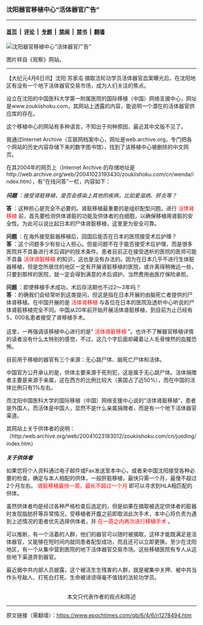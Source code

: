 ### 沈阳器官移植中心“活体器官广告”

---

#### [首页](../../../..?n1278494) &nbsp;|&nbsp; [评论](../../../../../epoch-comment?n1278494) &nbsp;|&nbsp; [专题](../../../../../epoch-special?n1278494) &nbsp;|&nbsp; [禁闻](../../../../../epoch-news?n1278494) &nbsp;|&nbsp; [禁书](../../../../../books?n1278494) &nbsp;|&nbsp; [翻墙](https://github.com/gfw-breaker/nogfw/blob/master/README.md?n1278494)


<div><img alt="沈阳器官移植中心“活体器官广告”" class="attachment-djy_600_400 size-djy_600_400 wp-post-image" src="https://i.epochtimes.com/assets/uploads/2006/04/60405194836789-550x400.jpg"/>
<div class="caption">
 <p>
  图片转自《观察》网站。
 </p>
</div></div><hr/><div class="post_content" id="artbody" itemprop="articleBody">
 <!-- article content begin -->
 <p>
  【大纪元4月6日讯】沈阳
  <ok href="https://www.epochtimes.com/gb/tag/%E8%8B%8F%E5%AE%B6%E5%B1%AF.html">
   苏家屯
  </ok>
  摘取法轮功学员活体器官血案曝光后，在沈阳地区有没有一个地下活体器官交易市场，成为人们关注的焦点。
 </p>
 <p>
  设立在沈阳的中国医科大学第一附属医院的国际移植（中国）网络支援中心，网址是www.zoukiishoku.com，其网站上透露的内容，能说明一个潜在的活体器官供应库的存在。
 </p>
 <p>
  这个移植中心的网站有多种语言，不知出于何种原因，最近其中文版不见了。
 </p>
 <p>
  我通过Internet Archive（互联网档案中心，网址是web.archive.org，专门把各个网站的历史内容存储下来的数字图书馆），找到了该移植中心被删除的中文网页。
 </p>
 <p>
  在其2004年的网页上（Internet Archive 的存储地址是http://web.archive.org/web/20041023193430/zoukiishoku.com/cn/wenda/index.htm），有“在线问答”一栏，内容如下：
  <br/>
  <i>
   <br/>
   <b>
    问题
   </b>
   ：接受肾脏移植，是否会感染上其他的疾病，比如爱滋病、肝炎等？
  </i>
 </p>
 <p>
  <b>
   答
  </b>
  ：这种担心是完全不必要的。肾脏移植最重要的是组织配型问题。进行
  <font color="red">
   活体肾移植
  </font>
  前，首先要检测供体肾脏的功能及供体者的白细胞，以确保移植用肾脏的安全性。为此可以说比起日本的尸体肾脏移植，这里更为安全可靠。
 </p>
 <p>
  <b>
   问题
  </b>
  ：在海外接受脏器移植后，回国后能否在日本的医院接受术后护理？
  <br/>
  <b>
   答
  </b>
  ：这个问题多少有些让人担心。但是问题不在于能否接受术后护理，而是很多医院并不具备进行术后调护的技术条件。患者目前正在接受透析的医院的医师可能不具备
  <font color="red">
   活体肾脏移植
  </font>
  的知识，这也是没有办法的。因为在日本几乎不进行生体脏器移植，但是您所居住的地区一定有开展肾脏移植的医院，或许离得稍微远一些，只要到那样的医院，就一定会得到满意的术后调护。当然费用由医疗保险承担。
 </p>
 <p>
  <b>
   问题
  </b>
  ：即使移植手术成功，术后存活期也不过2～3年吗？
  <br/>
  <b>
   答
  </b>
  ：的确我们会经常听到这类提问，但这是指在日本开展的由脑死亡者提供的尸体肾移植。在中国开展的是
  <font color="red">
   活体肾移植
  </font>
  与各位在日本的医院及透析中心听说的尸体肾脏移植完全不同。中国从20年前开始开展活体肾脏移植，到目前为止已经有5，000名患者接受了肾移植手术。
  <br/>
  <br/>
  这里，一再强调该移植中心进行的是“
  <font color="red">
   活体肾脏移植
  </font>
  ”。也许不了解器官移植详情的读者没有什么太特别的感觉，不过，这几个字后面却藏着让人毛骨悚然的血腥恐怖。
 </p>
 <p>
  目前用于移植的器官有三个来源：无心跳尸体、脑死亡尸体和活体。
 </p>
 <p>
  中国官方公开承认的是，供体主要来源于死刑犯，这是属于无心跳尸体。活体捐赠者主要是来源于亲属，这在西方的比例比较大（美国占了近50%），而在中国的活体比例只有1%左右。
 </p>
 <p>
  而沈阳中国医科大学的国际移植（中国）网络支援中心说的“活体肾脏移植”，患者是外国人，而活体是中国人，显然不是什么亲属捐赠者，而是有一个地下活体器官渠道。
 </p>
 <p>
  其网站上关于供体者的说明：
  <br/>
  （http:/web.archive.org/web/20041023183012/zoukiishoku.com/cn/jueding/index.htm）
  <br/>
  <i>
   <br/>
   <b>
    关于供体者
   </b>
  </i>
 </p>
 <p>
  如果您将个人资料通过电子邮件或Fax发送至本中心，或者来中国沈阳接受各种必要的检查，确定与本人相配的供体，一般肝脏移植，最快只需一个月，最慢不超过 2个月左右。
  <font color="red">
   肾脏移植最快一周，最长不超过一个月
  </font>
  即可以寻求到HLA相匹配的供体。
 </p>
 <p>
  虽然供体者均是经过各种严格检查后选定的，但是如果在摘取被选定供体者的脏器时发现脂肪肝等异常情况，受移植者开腹之前即取消此次手术，本中心将负责为遇到上述情况的患者优先选择供体者，并
  <font color="red">
   在一周之内再次进行移植手术
  </font>
  。
  <br/>
 </p>
 <p>
  可以推断，有一个活着的人群，他们的器官可以随时被摘取，这样才能既满足是活体器官，又能够在短时间内就同患者配型成功，而且还可以立即更换。至少在沈阳地区，有一个从集中营到医院的地下活体器官交易市场。这些移植医院有专人从这些地下渠道弄到器官。
 </p>
 <p>
  最近据中共内部人员披露，这个被活生生残害的人群，就是被集中关押、被中共当作头号敌人、打死白打死、生命被诽谤得毫不值钱的法轮功学员。
  <font color="#ffffff">
   (http://www.dajiyuan.com)
  </font>
  <br/>
  <center>
   <font class="GY13">
    本文只代表作者的观点和陈述
   </font>
  </center>
 </p>
 <!-- article content end -->
 <div id="below_article_ad">
 </div>
</div>


---

原文链接（需翻墙）：https://www.epochtimes.com/gb/6/4/6/n1278494.htm